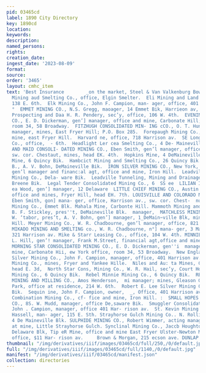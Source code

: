 ```yaml
---
pid: 03465cd
label: 1890 City Directory
key: 1890cd
location: 
keywords: 
description: 
named_persons: 
rights: 
creation_date: 
ingest_date: '2023-08-09'
format: 
source: 
order: '3465'
layout: cmhc_item
text: 'Best Insurance        _on the market, Steel & Van Valkenburg Bowen Bk  MIN  278  MIN     Elgin
  Mining aud Smelting Co., office, Elgin Smelter.  Eli Mining and Land Co., office,
  138 E. 6th.  Elk Mining Co., John F. Campion, man- ager, office, 401 Harrisou av.
  °  EMMET MINING CO., N.S. Gregg, maoager, 14 Emmet Bik, Harrieon av, cor. 5th.  Hureka
  Prospecting and Daa H. R. Pendery, sec’y, office, 106 W. 4th.  EVENING STAR MINING
  CO., E. D. Dickerman, gen’] manager, office and mine, Carbonate Hill; New York office,
  room 34, 58 Broadway.  FITZHUGH CONSOLIDATED MIN- ING cCO., O. T. Hungerford, gen’l
  manager, mines, East Fryer Hill; P.O. Box 285.  Forepaugh Mining Co., office and
  mine, east Fryer Hill.  Harvard ne, office, 718 Harrison av.  SE Long & Derry Mining
  Co., office,  - 6th.  Headlight Ler cea Smelting Co., 4 De- Maineville Bik,  HENRIETT
  AND MAID CONSOLI- DATED MINING CO., Eben Smith, gen’l manager, office, Harmaon av.,
  sw. cor. Chestaut, mines, head EK. 4th.  Hopkins Mine, 4 DeMaineville Bik.  Humboldt
  Mine, 6 Quincy Bik.  Hambcict Mining and Smelting Co., 26 Quincy Bik.  Hussey [Lucy
  B., A. V. Bohn, DeMaineville Bik.  IRON SILVER MINING CO., New York, Waldemar Arens,
  gen’l manager and financ:al agt, office and mine, Iron Hill.  Leadville Consolidated
  Mining Co., Dela- ware Bik.  Leadville Tunneling, Mining and Drainage Co., office,
  Breene Bik.  Legal Tender Consolidated Mining Co., 6  SS ee  LILIAN INING CO.,  as
  ea Wood, gen’] manager, 12 Delaware  LITTLE CHIEF MINING CO., Austin Blakey, agt,
  office and mines, Fryer Hill, head EH. 7th. LOUISVILLE AND COLORADO NO. 2 MINES,
  Eben Smith, gon] mana- ger, office, Harrison av., sw. cor. Chest-  nut. Lucky Joe
  Mining Co., Emmet Blk. Mahala Mine, Carbonte Hill. Mammoth Mining and Milling Co.,
  B. F. Stickley, pres''t, DeMaineville Blk.  manager,  MATCHLESS MINING CO., H. A.
  W. ‘tabor, pres’t, A. V. Bohn, gen’] manager, 1_DeMain~ville Blk, mine, Kast Sryer
  Hill. Meyer Mining Co., W. R. Chadbourne, gen’l manager, office, 821 Harrison av
  MIKADO MINING AND SMELTING co., W. R. Chadbourne, n°] mana- ger, 3 Manhattan Bik,
  321 Harrison av. Mike & Starr Leasing Co., office, 104 W. 4th. MINNIE MINE, Charles
  L. Hill, gen’! manager, Frank M.Street, financial agt,office and mine, Iron Hill.
  MORNING STAR CONSOLIDATED MINING CO., E. D. Dickerman, gen''i  manager, office aud
  mine, Carbonate Hii, ew York office, room 34, 53 Broadway.  New England Gold and
  Silver Mining Co., John F. Campion, manager, office, 401 Harrison av.  New Pittsburgh
  Mining Co., mines, Fryer and Yankee Hille.  Niles and Au: ta Mines, Carbonate Hill,
  head E. 3d,  North Star Cons, Mining Co., W. R. Hail, sec’y, Court House.  Pyreeness
  Mining Co., 6 Quincy Bik.  Rebel Minnie Mining Co., 6 Quincy Bik.  REED NATIONAL
  MINING AND MILLING CO., Amos Henderson,  mi manager; mines, Gleason Galch, ennessee
  Park, office at residence, 214 W. 6th.  Robert E. Lee Silver Mining Co., 14  Quincy
  Bik.  Sequin ine, John F. Campion, owner,  _, Office, 401 Harrison av.  Silver Cord
  Combination Mining Co., cf- fice and mine, Iron Hill. :  SMALL HOPES CONSOLIDATED  MINING
  CO., 8S. W. Mudd, manager, office De,saware Bik.  Smuggler Consolidated Mining Co.,
  John . Campion, manager, office 401 Har- rison av.  St. Kevin Mining Co., G. L.
  Hassell, man- ager, 115 E. Sth. Strayhorse Gulch Mining Co.. N. Rollins.  res’t,
  4 De Maineville Blk. SULPHIDE MINING CO., Robert Wimmer, acting manager, of- fice
  at mine, Little Strayhorse Gulch. Synclinal Mining Co., Jaccb Houghton, res’t, office.
  Delaware Blk, Tip eR Mine, office and mine East Fryer Ulster-Newton Mining Co.,
  office, $11 Har- rison av.     Brown & Morgan, 215 ecson ave. DUNLAP HATS       '
thumbnail: "/img/derivatives/iiif/images/03465cd/full/250,/0/default.jpg"
full: "/img/derivatives/iiif/images/03465cd/full/1140,/0/default.jpg"
manifest: "/img/derivatives/iiif/03465cd/manifest.json"
collection: directories
---
```


